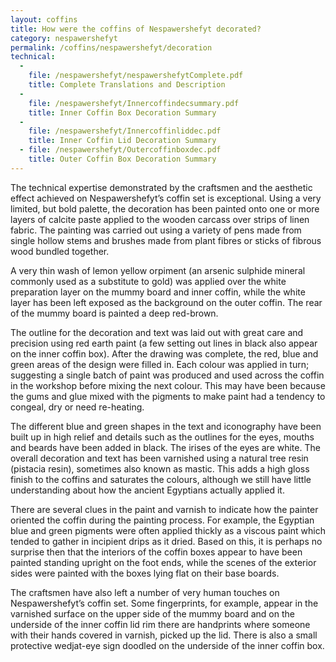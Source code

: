 ```yaml
---
layout: coffins
title: How were the coffins of Nespawershefyt decorated?
category: nespawershefyt
permalink: /coffins/nespawershefyt/decoration
technical:
  - 
    file: /nespawershefyt/nespawershefytComplete.pdf
    title: Complete Translations and Description
  -
    file: /nespawershefyt/Innercoffindecsummary.pdf
    title: Inner Coffin Box Decoration Summary
  -
    file: /nespawershefyt/Innercoffinliddec.pdf
    title: Inner Coffin Lid Decoration Summary
  - file: /nespawershefyt/Outercoffinboxdec.pdf
    title: Outer Coffin Box Decoration Summary
---
```



The technical expertise demonstrated by the craftsmen and the aesthetic effect achieved 
on Nespawershefyt’s coffin set is exceptional. Using a very limited, but bold palette, 
the decoration has been painted onto one or more layers of calcite paste applied to the 
wooden carcass over strips of linen fabric. The painting was carried out using a variety 
of pens made from single hollow stems and brushes made from plant fibres or sticks of 
fibrous wood bundled together.

A very thin wash of lemon yellow orpiment (an arsenic sulphide mineral commonly used as a 
substitute to gold) was applied over the white preparation layer on the mummy board and 
inner coffin, while the white layer has been left exposed as the background on the outer 
coffin. The rear of the mummy board is painted a deep red-brown.

The outline for the decoration and text was laid out with great care and precision using
 red earth paint (a few setting out lines in black also appear on the inner coffin box). 
 After the drawing was complete, the red, blue and green areas of the design were filled 
 in. Each colour was applied in turn; suggesting a single batch of paint was produced and
  used across the coffin in the workshop before mixing the next colour. This may have 
  been because the gums and glue mixed with the pigments to make paint had a tendency 
  to congeal, dry or need re-heating.

The different blue and green shapes in the text and iconography have been built up in high
 relief and details such as the outlines for the eyes, mouths and beards have been added
  in black. The irises of the eyes are white. The overall decoration and text has been varnished using a natural tree resin (pistacia resin), sometimes also known as mastic. This adds a high gloss finish to the coffins and saturates the colours, although we still have little understanding about how the ancient Egyptians actually applied it.

There are several clues in the paint and varnish to indicate how the painter oriented the coffin during the painting process. For example, the Egyptian blue and green pigments were often applied thickly as a viscous paint which tended to gather in incipient drips as it dried. Based on this, it is perhaps no surprise then that the interiors of the coffin boxes appear to have been painted standing upright on the foot ends, while the scenes of the exterior sides were painted with the boxes lying flat on their base boards.

The craftsmen have also left a number of very human touches on Nespawershefyt’s coffin set. Some fingerprints, for example, appear in the varnished surface on the upper side of the mummy board and on the underside of the inner coffin lid rim there are handprints where someone with their hands covered in varnish, picked up the lid. There is also a small protective wedjat-eye sign doodled on the underside of the inner coffin box.
